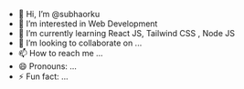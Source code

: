 - 👋 Hi, I’m @subhaorku
- 👀 I’m interested in Web Development
- 🌱 I’m currently learning React JS, Tailwind CSS , Node JS 
- 💞️ I’m looking to collaborate on ...
- 📫 How to reach me ...
- 😄 Pronouns: ...
- ⚡ Fun fact: ...

<!---
subhaorku/subhaorku is a ✨ special ✨ repository because its `README.md` (this file) appears on your GitHub profile.
You can click the Preview link to take a look at your changes.
--->
